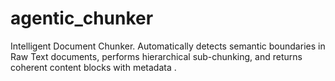 # agentic_chunker
Intelligent Document Chunker. Automatically detects semantic boundaries in Raw Text documents, performs hierarchical sub-chunking, and returns coherent content blocks with metadata .
